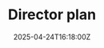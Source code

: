 ---
title: Director plan
linkTitle: Director plan
date: '2025-04-24T16:18:00Z'
weight: 1
description: Focus on driving growth and innovation through clear strategic objectives,
  organizational development, operational excellence, and market strategy. Key actions
  include team restructuring, process implementation, and regular reviews to ensure
  alignment with goals and mitigate risks.
draft: false
ref: director-plan
---